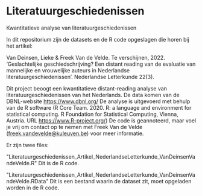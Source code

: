 # Literatuurgeschiedenissen
Kwantitatieve analyse van literatuurgeschiedenissen

In dit repositorium zijn de datasets en de R code opgeslagen die horen bij het artikel:

Van Deinsen, Lieke & Freek Van de Velde. Te verschijnen, 2022. ‘Geslachtelijke geschiedschrijving? Een distant reading van de evaluatie van mannelijke en vrouwelijke auteurs in Nederlandse literatuurgeschiedenissen’. Nederlandse Letterkunde 22(3).

Dit project beoogt een kwantitatieve distant-reading analyse van literatuurgeschiedenissen van het Nederlands.
De data komen van de DBNL-website https://www.dbnl.org/
De analyse is uitgevoerd met behulp van de R software (R Core Team. 2020. R: a language and environment for statistical computing. R Foundation for Statistical Computing, Vienna, Austria.   URL https://www.R-project.org/)
De code is geannoteerd, maar voel je vrij om contact op te nemen met Freek Van de Velde (freek.vandevelde@kuleuven.be) voor meer informatie.

Er zijn twee files:

"Literatuurgeschiedenissen_Artikel_NederlandseLetterkunde_VanDeinsenVandeVelde.R" Dit is de R code.

"Literatuurgeschiedenissen_Artikel_NederlandseLetterkunde_VanDeinsenVandeVelde.RData" Dit is een bestand waarin de dataset zit, moet opgeladen worden in de R code.
